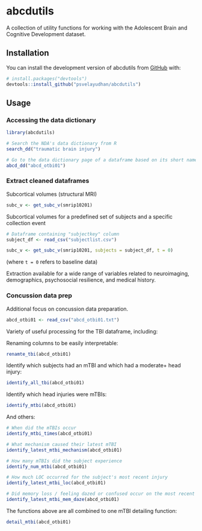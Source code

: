 
<!-- README.md is generated from README.Rmd. Please edit that file -->

# abcdutils

<!-- badges: start -->

<!-- badges: end -->

A collection of utility functions for working with the Adolescent Brain
and Cognitive Development dataset.

## Installation

You can install the development version of abcdutils from
[GitHub](https://github.com/) with:

``` r
# install.packages("devtools")
devtools::install_github("psvelayudhan/abcdutils")
```

## Usage

### Accessing the data dictionary

``` r
library(abcdutils)

# Search the NDA's data dictionary from R
search_dd("traumatic brain injury")

# Go to the data dictionary page of a dataframe based on its short name
abcd_dd("abcd_otbi01")
```

### Extract cleaned dataframes

Subcortical volumes (structural MRI)

``` r
subc_v <- get_subc_v(smrip10201)
```

Subcortical volumes for a predefined set of subjects and a specific
collection event

``` r
# Dataframe containing "subjectkey" column
subject_df <- read_csv("subjectlist.csv")

subc_v <- get_subc_v(smrip10201, subjects = subject_df, t = 0)
```

(where `t = 0` refers to baseline data)

Extraction available for a wide range of variables related to
neuroimaging, demographics, psychosocial resilience, and medical
history.

### Concussion data prep

Additional focus on concussion data preparation.

``` r
abcd_otbi01 <- read_csv("abcd_otbi01.txt")
```

Variety of useful processing for the TBI dataframe, including:

Renaming columns to be easily interpretable:

``` r
renamte_tbi(abcd_otbi01)
```

Identify which subjects had an mTBI and which had a moderate+ head
injury:

``` r
identify_all_tbi(abcd_otbi01)
```

Identify which head injuries were mTBIs:

``` r
identify_mtbi(abcd_otbi01)
```

And others:

``` r
# When did the mTBIs occur
identify_mtbi_times(abcd_otbi01)

# What mechanism caused their latest mTBI
identify_latest_mtbi_mechanism(abcd_otbi01)

# How many mTBIs did the subject experience
identify_num_mtbi(abcd_otbi01)

# How much LOC occurred for the subject's most recent injury
identify_latest_mtbi_loc(abcd_otbi01)

# Did memory loss / feeling dazed or confused occur on the most recent injury
identify_latest_mtbi_mem_daze(abcd_otbi01)
```

The functions above are all combined to one mTBI detailing function:

``` r
detail_mtbi(abcd_otbi01)
```
